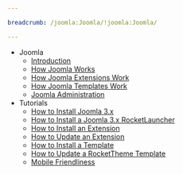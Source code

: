 ```yaml
---

breadcrumb: /joomla:Joomla/!joomla:Joomla/

---
```


* Joomla
    * [Introduction](INDEX.md)
    * [How Joomla Works](understanding.md)
    * [How Joomla Extensions Work](extensions.md)
    * [How Joomla Templates Work](templates.md)
    * [Joomla Administration](administrator.md)
* Tutorials
    * [How to Install Joomla 3.x](install_joomla_3x.md)
    * [How to Install a Joomla 3.x RocketLauncher](rocketlauncher_3x.md)
    * [How to Install an Extension](extensions.md#how-to-install-an-extension)
    * [How to Update an Extension](extensions.md#how-to-update-an-extension)
    * [How to Install a Template](templates.md#how-to-install-a-joomla-template)
    * [How to Update a RocketTheme Template](update_template.md)
    * [Mobile Friendliness](mobile_friendly.md)
